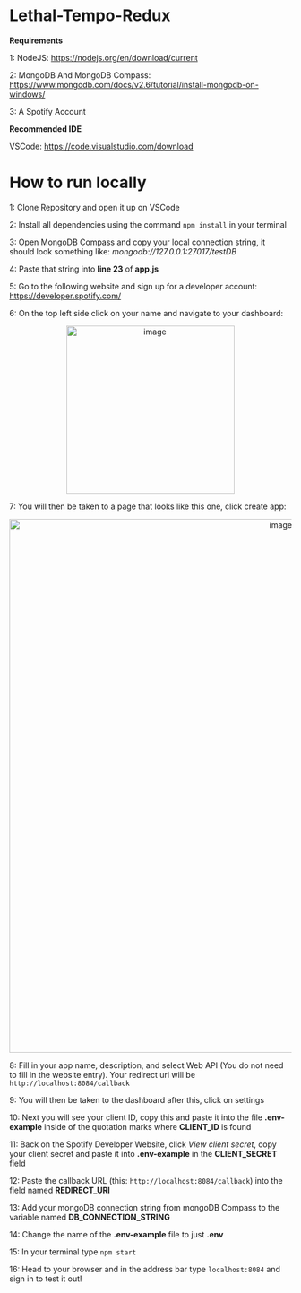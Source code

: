 # Lethal-Tempo-Redux

**Requirements**

1: NodeJS: https://nodejs.org/en/download/current

2: MongoDB And MongoDB Compass: https://www.mongodb.com/docs/v2.6/tutorial/install-mongodb-on-windows/

3: A Spotify Account

**Recommended IDE**

VSCode: https://code.visualstudio.com/download


# How to run locally

1: Clone Repository and open it up on VSCode

2: Install all dependencies using the command `npm install` in your terminal

3: Open MongoDB Compass and copy your local connection string, it should look something like: *mongodb://127.0.0.1:27017/testDB*

4: Paste that string into **line 23** of **app.js**

5: Go to the following website and sign up for a developer account: https://developer.spotify.com/

6: On the top left side click on your name and navigate to your dashboard:
<p align="center">
  <img width="300" alt="image" src="https://github.com/4155-Lethal-Tempo/Lethal-Tempo-Redux/assets/112443437/647be87b-dcd0-4a9c-81db-439256700466">
</p>

7: You will then be taken to a page that looks like this one, click create app:

<p align="center">
  <img width="953" alt="image" src="https://github.com/4155-Lethal-Tempo/Lethal-Tempo-Redux/assets/112443437/5286aed7-eac1-486d-8a6b-5a4f152a7c1a">
</p>

8: Fill in your app name, description, and select Web API (You do not need to fill in the website entry). Your redirect uri will be `http://localhost:8084/callback`

9: You will then be taken to the dashboard after this, click on settings

10: Next you will see your client ID, copy this and paste it into the file **.env-example** inside of the quotation marks where **CLIENT_ID** is found

11: Back on the Spotify Developer Website, click *View client secret*, copy your client secret and paste it into **.env-example** in the **CLIENT_SECRET** field

12: Paste the callback URL (this: `http://localhost:8084/callback`) into the field named **REDIRECT_URI**

13: Add your mongoDB connection string from mongoDB Compass to the variable named **DB_CONNECTION_STRING**

14: Change the name of the **.env-example** file to just **.env**

15: In your terminal type `npm start`

16: Head to your browser and in the address bar type `localhost:8084` and sign in to test it out!






